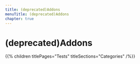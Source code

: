 ```yaml
---
title: (deprecated)Addons
menuTitle: (deprecated)Addons
chapter: true
---
```


# (deprecated)Addons

{{% children titlePages="Tests" titleSections="Categories" /%}}
